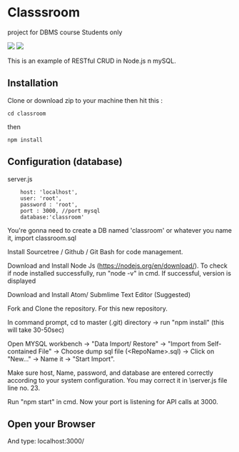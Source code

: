 # Classsroom
project for DBMS course Students only


<img src="https://raw.githubusercontent.com/madHEYsia/Classroom/master/screenshot.JPG" >
<img src="https://raw.githubusercontent.com/madHEYsia/Classroom/master/screenshot1.JPG" >

This is an example of RESTful CRUD in Node.js n mySQL.

## Installation
Clone or download zip to your machine then hit this :

    cd classroom

then

    npm install

## Configuration (database)
server.js

        host: 'localhost',
        user: 'root',
        password : 'root',
        port : 3000, //port mysql
        database:'classroom'


You're gonna need to create a DB named 'classroom' or whatever you name it,  import classroom.sql

Install Sourcetree / Github / Git Bash for code management.

Download and Install Node Js (https://nodejs.org/en/download/). To check if node installed successfully, run "node -v" in cmd. If successful, version is displayed

Download and Install Atom/ Submlime Text Editor (Suggested) 

Fork and Clone the repository. For this new repository.

In command prompt, cd to master (.git) directory -> run "npm install" (this will take 30-50sec)

Open MYSQL workbench -> "Data Import/ Restore" -> "Import from Self-contained File" -> Choose dump sql file (<RepoName>\<RepoName>.sql) -> Click on "New..." -> Name it <RepoName> -> "Start Import".

Make sure host, Name, password, and database are entered correctly according to your system configuration. You may correct it in <RepoName>\server.js file line no. 23.

Run "npm start" in cmd. Now your port is listening for API calls at 3000.

## Open your Browser
And type: localhost:3000/
